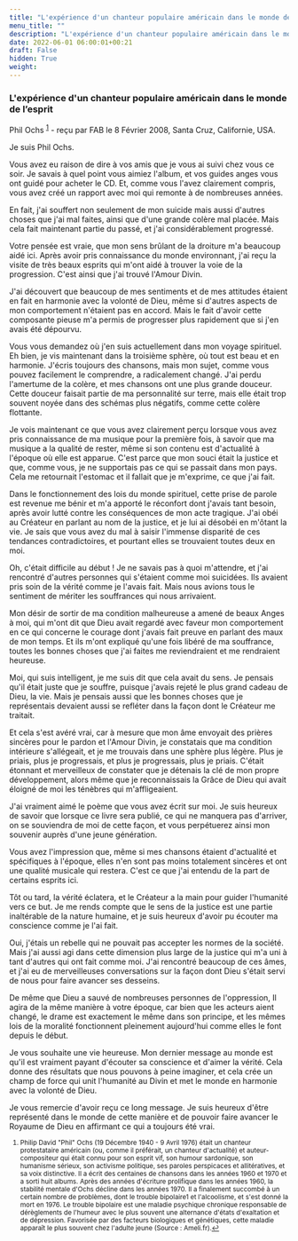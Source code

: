 ```yaml
---
title: "L'expérience d'un chanteur populaire américain dans le monde de l’esprit"
menu_title: ""
description: "L'expérience d'un chanteur populaire américain dans le monde de l’esprit"
date: 2022-06-01 06:00:01+00:21
draft: False
hidden: True
weight:
---
```

### L'expérience d'un chanteur populaire américain dans le monde de l’esprit

Phil Ochs <sup id="a1">[1](#f1)</sup> - reçu par FAB le 8 Février 2008, Santa Cruz, Californie, USA.

Je suis Phil Ochs.

Vous avez eu raison de dire à vos amis que je vous ai suivi chez vous ce soir. Je savais à quel point vous aimiez l'album, et vos guides anges vous ont guidé pour acheter le CD. Et, comme vous l'avez clairement compris, vous avez créé un rapport avec moi qui remonte à de nombreuses années.

En fait, j'ai souffert non seulement de mon suicide mais aussi d'autres choses que j'ai mal faites, ainsi que d'une grande colère mal placée. Mais cela fait maintenant partie du passé, et j'ai considérablement progressé.

Votre pensée est vraie, que mon sens brûlant de la droiture m'a beaucoup aidé ici. Après avoir pris connaissance du monde environnant, j'ai reçu la visite de très beaux esprits qui m'ont aidé à trouver la voie de la progression. C'est ainsi que j'ai trouvé l'Amour Divin.

J'ai découvert que beaucoup de mes sentiments et de mes attitudes étaient en fait en harmonie avec la volonté de Dieu, même si d'autres aspects de mon comportement n'étaient pas en accord. Mais le fait d'avoir cette composante pieuse m'a permis de progresser plus rapidement que si j'en avais été dépourvu.

Vous vous demandez où j'en suis actuellement dans mon voyage spirituel. Eh bien, je vis maintenant dans la troisième sphère, où tout est beau et en harmonie. J'écris toujours des chansons, mais mon sujet, comme vous pouvez facilement le comprendre, a radicalement changé. J'ai perdu l'amertume de la colère, et mes chansons ont une plus grande douceur. Cette douceur faisait partie de ma personnalité sur terre, mais elle était trop souvent noyée dans des schémas plus négatifs, comme cette colère flottante.

Je vois maintenant ce que vous avez clairement perçu lorsque vous avez pris connaissance de ma musique pour la première fois, à savoir que ma musique a la qualité de rester, même si son contenu est d'actualité à l'époque où elle est apparue. C'est parce que mon souci était la justice et que, comme vous, je ne supportais pas ce qui se passait dans mon pays. Cela me retournait l'estomac et il fallait que je m'exprime, ce que j'ai fait.

Dans le fonctionnement des lois du monde spirituel, cette prise de parole est revenue me bénir et m'a apporté le réconfort dont j'avais tant besoin, après avoir lutté contre les conséquences de mon acte tragique. J'ai obéi au Créateur en parlant au nom de la justice, et je lui ai désobéi en m'ôtant la vie. Je sais que vous avez du mal à saisir l'immense disparité de ces tendances contradictoires, et pourtant elles se trouvaient toutes deux en moi.

Oh, c'était difficile au début ! Je ne savais pas à quoi m'attendre, et j'ai rencontré d'autres personnes qui s'étaient comme moi suicidées. Ils avaient pris soin de la vérité comme je l'avais fait. Mais nous avions tous le sentiment de mériter les souffrances qui nous arrivaient.

Mon désir de sortir de ma condition malheureuse a amené de beaux Anges à moi, qui m'ont dit que Dieu avait regardé avec faveur mon comportement en ce qui concerne le courage dont j'avais fait preuve en parlant des maux de mon temps. Et ils m'ont expliqué qu'une fois libéré de ma souffrance, toutes les bonnes choses que j'ai faites me reviendraient et me rendraient heureuse.

Moi, qui suis intelligent, je me suis dit que cela avait du sens. Je pensais qu'il était juste que je souffre, puisque j'avais rejeté le plus grand cadeau de Dieu, la vie. Mais je pensais aussi que les bonnes choses que je représentais devaient aussi se refléter dans la façon dont le Créateur me traitait.

Et cela s'est avéré vrai, car à mesure que mon âme envoyait des prières sincères pour le pardon et l'Amour Divin, je constatais que ma condition intérieure s'allégeait, et je me trouvais dans une sphère plus légère. Plus je priais, plus je progressais, et plus je progressais, plus je priais. C'était étonnant et merveilleux de constater que je détenais la clé de mon propre développement, alors même que je reconnaissais la Grâce de Dieu qui avait éloigné de moi les ténèbres qui m'affligeaient.

J'ai vraiment aimé le poème que vous avez écrit sur moi. Je suis heureux de savoir que lorsque ce livre sera publié, ce qui ne manquera pas d'arriver, on se souviendra de moi de cette façon, et vous perpétuerez ainsi mon souvenir auprès d'une jeune génération.

Vous avez l'impression que, même si mes chansons étaient d'actualité et spécifiques à l'époque, elles n'en sont pas moins totalement sincères et ont une qualité musicale qui restera. C'est ce que j'ai entendu de la part de certains esprits ici.

Tôt ou tard, la vérité éclatera, et le Créateur a la main pour guider l'humanité vers ce but. Je me rends compte que le sens de la justice est une partie inaltérable de la nature humaine, et je suis heureux d'avoir pu écouter ma conscience comme je l'ai fait.

Oui, j'étais un rebelle qui ne pouvait pas accepter les normes de la société. Mais j'ai aussi agi dans cette dimension plus large de la justice qui m'a uni à tant d'autres qui ont fait comme moi. J'ai rencontré beaucoup de ces âmes, et j'ai eu de merveilleuses conversations sur la façon dont Dieu s'était servi de nous pour faire avancer ses desseins.

De même que Dieu a sauvé de nombreuses personnes de l'oppression, Il agira de la même manière à votre époque, car bien que les acteurs aient changé, le drame est exactement le même dans son principe, et les mêmes lois de la moralité fonctionnent pleinement aujourd'hui comme elles le font depuis le début.

Je vous souhaite une vie heureuse. Mon dernier message au monde est qu'il est vraiment payant d'écouter sa conscience et d'aimer la vérité. Cela donne des résultats que nous pouvons à peine imaginer, et cela crée un champ de force qui unit l'humanité au Divin et met le monde en harmonie avec la volonté de Dieu.

Je vous remercie d'avoir reçu ce long message. Je suis heureux d'être représenté dans le monde de cette manière et de pouvoir faire avancer le Royaume de Dieu en affirmant ce qui a toujours été vrai.
<small>

1. <large id="f1"> Philip David "Phil" Ochs (19 Décembre 1940 - 9 Avril 1976) était un chanteur protestataire américain (ou, comme il préférait, un chanteur d'actualité) et auteur-compositeur qui était connu pour son esprit vif, son humour sardonique, son humanisme sérieux, son activisme politique, ses paroles perspicaces et allitératives, et sa voix distinctive. Il a écrit des centaines de chansons dans les années 1960 et 1970 et a sorti huit albums. Après des années d'écriture prolifique dans les années 1960, la stabilité mentale d'Ochs décline dans les années 1970. Il a finalement succombé à un certain nombre de problèmes, dont le trouble bipolaire1 et l'alcoolisme, et s'est donné la mort en 1976. Le trouble bipolaire est une maladie psychique chronique responsable de dérèglements de l'humeur avec le plus souvent une alternance d'états d'exaltation et de dépression. Favorisée par des facteurs biologiques et génétiques, cette maladie apparaît le plus souvent chez l'adulte jeune (Source : Ameli.fr).[↩](#a1)
